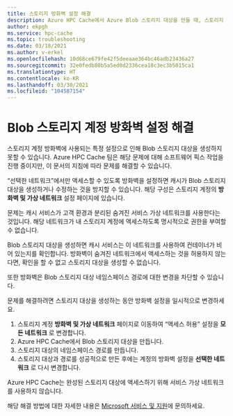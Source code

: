 ```yaml
---
title: 스토리지 방화벽 설정 해결
description: Azure HPC Cache에서 Azure Blob 스토리지 대상을 만들 때, 스토리지 계정 네트워크 방화벽 설정이 실패할 수 있습니다. 이 문서는 소프트웨어 픽스가 적용될 때까지 제한 사항에 대한 해결 방법을 설명합니다.
author: ekpgh
ms.service: hpc-cache
ms.topic: troubleshooting
ms.date: 03/18/2021
ms.author: v-erkel
ms.openlocfilehash: 10d68ce679fe42f5deeaae364bc46adb23436a27
ms.sourcegitcommit: 32e0fedb80b5a5ed0d2336cea18c3ec3b5015ca1
ms.translationtype: HT
ms.contentlocale: ko-KR
ms.lasthandoff: 03/30/2021
ms.locfileid: "104587154"
---
```

# <a name="work-around-blob-storage-account-firewall-settings"></a>Blob 스토리지 계정 방화벽 설정 해결

스토리지 계정 방화벽에 사용되는 특정 설정으로 인해 Blob 스토리지 대상을 생성하지 못할 수 있습니다. Azure HPC Cache 팀은 해당 문제에 대해 소프트웨어 픽스 작업을 진행 중이지만, 이 문서의 지침에 따라 문제를 해결할 수 있습니다.

“선택한 네트워크”에서만 액세스할 수 있도록 방화벽을 설정하면 캐시가 Blob 스토리지 대상을 생성하거나 수정하는 것을 방지할 수 있습니다. 해당 구성은 스토리지 계정의 **방화벽 및 가상 네트워크** 설정 페이지에 있습니다.

문제는 캐시 서비스가 고객 환경과 분리된 숨겨진 서비스 가상 네트워크를 사용한다는 것입니다. 해당 네트워크가 내 스토리지 계정에 액세스하도록 명시적으로 권한을 부여할 수 없습니다.

Blob 스토리지 대상을 생성하면 캐시 서비스는 이 네트워크를 사용하여 컨테이너가 비어 있는지를 확인합니다. 방화벽이 숨겨진 네트워크에서 액세스하는 것을 허용하지 않는다면, 확인을 할 수 없고 스토리지 대상을 생성할 수 없습니다.

또한 방화벽은 Blob 스토리지 대상 네임스페이스 경로에 대한 변경을 차단할 수 있습니다.

문제를 해결하려면 스토리지 대상을 생성하는 동안 방화벽 설정을 일시적으로 변경하세요.

1. 스토리지 계정 **방화벽 및 가상 네트워크** 페이지로 이동하여 “액세스 허용” 설정을 **모든 네트워크** 로 변경합니다.
1. Azure HPC Cache에서 Blob 스토리지 대상을 만듭니다.
1. 스토리지 대상의 네임스페이스 경로를 만듭니다.
1. 스토리지 대상과 경로를 성공적으로 만든 후에는 계정의 방화벽 설정을 **선택한 네트워크** 로 다시 변경합니다.

Azure HPC Cache는 완성된 스토리지 대상에 액세스하기 위해 서비스 가상 네트워크를 사용하지 않습니다.

해당 해결 방법에 대한 자세한 내용은 [Microsoft 서비스 및 지원](hpc-cache-support-ticket.md)에 문의하세요.

